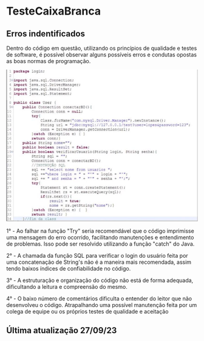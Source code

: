 # TesteCaixaBranca
## Erros indentificados

Dentro do código em questão, utilizando os princípios de qualidade e testes de software, é possível observar alguns possíveis erros e condutas opostas as boas normas de programação.

![operacao](Screenshot_4.png)

1° - Ao falhar na função "Try" seria recomendável que o código imprimisse uma mensagem do erro ocorrido, facilitando manutenções e entendimento de problemas. Isso pode ser resolvido utilizando a função "catch" do Java.

2° - A chamada da função SQL para verificar o login do usuário feita por uma concatenação de String's não é a maneira mais recomendada, assim tendo baixos índices de confiabilidade no código.

3° - A estruturação e organização do código não está de forma adequada, dificultando a leitura e compreensão do mesmo.

4° - O baixo número de comentários dificulta o entender do leitor que não desenvolveu o código. Atrapalhando uma possível manutenção feita por um colega de equipe ou os próprios testes de qualidade e aceitação

## Última atualização 27/09/23
